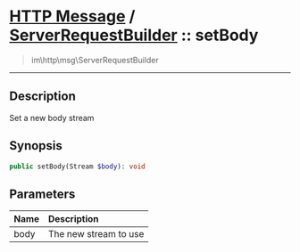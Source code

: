 # [HTTP Message](http.md) / [ServerRequestBuilder](http-ServerRequestBuilder.md) :: setBody
 > im\http\msg\ServerRequestBuilder
____

## Description
Set a new body stream

## Synopsis
```php
public setBody(Stream $body): void
```

## Parameters
| Name | Description |
| :--- | :---------- |
| body | The new stream to use |
